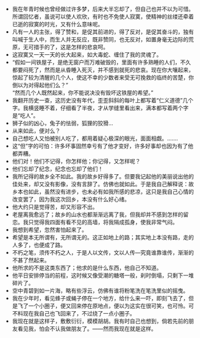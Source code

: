 - 我在年青时候也曾经做过许多梦，后来大半忘却了，但自己也并不以为可惜。所谓回忆者，虽说可以使人欢欣，有时也不免使人寂寞，使精神的丝缕还牵着已逝的寂寞的时光，又有什么意味呢。
- 凡有一人的主张，得了赞和，是促其前进的，得了反对，是促其奋斗的，独有叫喊于生人中，而生人并无反应，既非赞同，也无反对，如置身毫无边际的荒原，无可措手的了，这是怎样的悲哀呵。
- 这寂寞又一天一天的长大起来，如大毒蛇、缠住了我的灵魂了。
- “假如一间铁屋子，是绝无窗户而万难破毁的，里面有许多熟睡的人们，不久都要闷死了，然而是从昏睡入死灭，并不感到就死的悲哀。现在你大嚷起来，惊起了较为清醒的几个人，使这不幸的少数者来受无可挽救的临终的苦楚，你倒以为对得起他们么？”<br>“然而几个人既然起来，你不能说决没有毁坏这铁屋的希望。”
- 我翻开历史一查，这历史没有年代，歪歪斜斜的每叶上都写着“仁义道德”几个字。我横竖睡不着，仔细看了半夜，才从学缝里看出来，满本都写着两个字是“吃人”。
- 狮子似的凶心，兔子的怯弱，狐狸的狡猾...
- 从来如此，便对么？
- 自己想吃人又怕被别人吃了，都用着疑心极深的眼光，面面相觑。.......
- 这“但”字的可怕：许多坏事固然幸亏有了他才变好，许多好事却也因为有了他都弄糟。
- 他们对！他们不记得，你怎样他；你记得，又怎样呢？
- 他们忘却了纪念，纪念也忘却了他们！
- 我所记得的故乡全不如此。我的故乡好得多了。但要我记起他的美丽说出他的佳处来，却又没有影像，没有言辞了。仿佛也就如此。于是我自己解释说：故乡本也如此，虽然没有进步，也未必有如我所感的悲凉，这只是我自己心情的改变罢了，因为我这次回乡，本没有什么好心绪。
- 他大约只是觉得苦，却又形容不出。
- 老屋离我愈远了；故乡的山水也都渐渐远离了我，但我却并不感到怎样的留恋。我只觉得我四面有看不见的高墙，将我隔成孤身，使我非常气闷。
- 我想到希望，忽然害怕起来了。
- 希望是本无所谓有，无所谓无的。这正如地上的路；其实地上本没有路，走的人多了，也便成了路。
- 不朽之笔，须传不朽之人，于是人以文传，文以人传—究竟谁靠谁传，渐渐的不甚了然起来。
- 他所求的不是这类东西了；他求的是什么东西，他自己不知道。
- 他平日安排停当的前程，这时候又像受潮的糖塔一般，刹时倒塌，只剩下一堆碎片了。
- 空中青碧到如一片海，略有些浮云，仿佛有谁将粉笔洗在笔洗里似的摇曳。
- 我在少年时，看见蜂子或蝇子停在一个地方，给什么来一吓，即刻飞去了，但是飞了一个小圈子，便又回来停在原地点，便以为这实在很可笑，也可怜。可不料现在我自己也飞回来了，不过绕了一点小圈子。
- 我现在就是这样子，敷敷衍衍，模模胡胡。我有时自己也想到，倘若先前的朋友看见我，怕会不认我做朋友了。——然而我现在就是这样。

